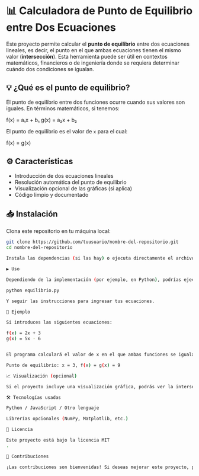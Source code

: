 # 📊 Calculadora de Punto de Equilibrio entre Dos Ecuaciones

Este proyecto permite calcular el **punto de equilibrio** entre dos ecuaciones lineales, es decir, el punto en el que ambas ecuaciones tienen el mismo valor (**intersección**). Esta herramienta puede ser útil en contextos matemáticos, financieros o de ingeniería donde se requiera determinar cuándo dos condiciones se igualan.

## 💡 ¿Qué es el punto de equilibrio?

El punto de equilibrio entre dos funciones ocurre cuando sus valores son iguales. En términos matemáticos, si tenemos:

f(x) = a₁x + b₁
g(x) = a₂x + b₂


El punto de equilibrio es el valor de `x` para el cual:

f(x) = g(x)


## ⚙️ Características

- Introducción de dos ecuaciones lineales
- Resolución automática del punto de equilibrio
- Visualización opcional de las gráficas (si aplica)
- Código limpio y documentado

## 📥 Instalación

Clona este repositorio en tu máquina local:

```bash
git clone https://github.com/tuusuario/nombre-del-repositorio.git
cd nombre-del-repositorio

Instala las dependencias (si las hay) o ejecuta directamente el archivo principal.

▶️ Uso

Dependiendo de la implementación (por ejemplo, en Python), podrías ejecutar algo como:

python equilibrio.py

Y seguir las instrucciones para ingresar tus ecuaciones.

📌 Ejemplo

Si introduces las siguientes ecuaciones:

f(x) = 2x + 3  
g(x) = 5x - 6


El programa calculará el valor de x en el que ambas funciones se igualan y mostrará el resultado:

Punto de equilibrio: x = 3, f(x) = g(x) = 9

📈 Visualización (opcional)

Si el proyecto incluye una visualización gráfica, podrás ver la intersección de las rectas en un gráfico generado automáticamente.

🛠️ Tecnologías usadas

Python / JavaScript / Otro lenguaje

Librerías opcionales (NumPy, Matplotlib, etc.)

📄 Licencia

Este proyecto está bajo la licencia MIT
.

🤝 Contribuciones

¡Las contribuciones son bienvenidas! Si deseas mejorar este proyecto, por favor abre un pull request o reporta un issue.

